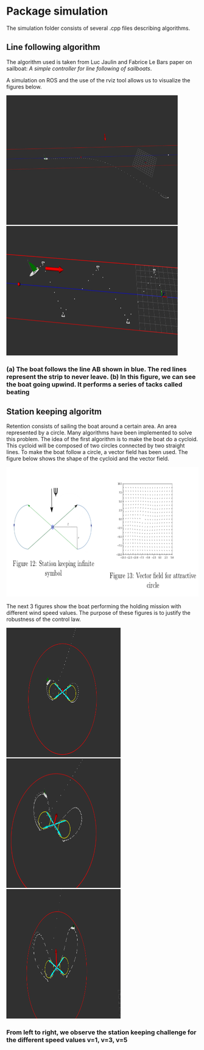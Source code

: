  <h1>Package simulation</h1>

The simulation folder consists of several .cpp files describing algorithms.

<h2>Line following algorithm</h2>

The algorithm used is taken from Luc Jaulin and Fabrice Le Bars
paper on sailboat: *A simple controller for line following of sailboats*.

A simulation on ROS and the use of the rviz tool allows us to visualize the figures below.

<img src="figure/suivi_ligne.png" alt="suivi_ligne" style="display:inline-block;" width="450" height="340"/> <img src="figure/cap_au_pres.png" alt="suivi_ligne" style="display:inline-block;" width="450" height="340"/>

<h3>(a)  The boat follows the line AB shown in blue. The red lines represent the strip to never leave. (b) In this figure, we can see the boat going upwind. It performs a series of tacks called beating</h3>


<h2>Station keeping algoritm</h2>

Retention consists of sailing the boat around a certain area. An area represented by a circle. Many algorithms have been implemented to solve this problem. 
The idea of the first algorithm is to make the boat do a cycloid. This cycloid will be composed of two circles connected by two straight lines. To make the boat follow a circle, a vector field has been used. The figure below shows the shape of the cycloid and the vector field.

<style>
.centrer {
  display: block;
  margin-left: auto;
  margin-right: auto;
}
</style>

<img src="figure/sk_figure.png" alt="sk_figure"  width="550" height="340" class="center" />

The next 3 figures show the boat performing the holding mission with different wind speed values. The purpose of these figures is to justify the robustness of the control law.

<img src="figure/stat_figure_1.png" alt="stat_figure_1" style="display:inline-block;" width="300" height="340"/> <img src="figure/stat_keeping_2.png" alt="stat_k_2" style="display:inline-block;" width="300" height="340"/> <img src="figure/stat_keeping_3.png" alt="stat_figure_1" style="display:inline-block;" width="300" height="340"/>
 
 <h3>From left to right, we observe the station keeping challenge for the different speed values v=1, v=3, v=5</h3>






